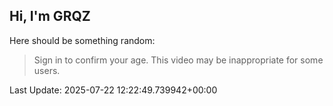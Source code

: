 ## Hi, I'm GRQZ
Here should be something random:  
> Sign in to confirm your age. This video may be inappropriate for some users.


Last Update: 2025-07-22 12:22:49.739942+00:00
